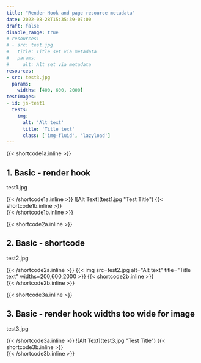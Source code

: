 ```yaml
---
title: "Render Hook and page resource metadata"
date: 2022-08-28T15:35:39-07:00
draft: false
disable_range: true
# resources:
# - src: test.jpg
#   title: Title set via metadata
#   params: 
#     alt: Alt set via metadata
resources:
- src: test3.jpg
  params: 
    widths: [400, 600, 2000]
testImages:
- id: js-test1
  tests:
    img:
      alt: 'Alt text'
      title: 'Title text'
      class: ['img-fluid', 'lazyload']
--- 
```

{{< shortcode1a.inline >}}
<div class="col-md-6 render-hook-test" id="js-test1">
  <h2>1. Basic - render hook</h2>
  <p>test1.jpg</p>
{{< /shortcode1a.inline >}}
![Alt Text](test1.jpg "Test Title")
{{< shortcode1b.inline >}}
<div id="js-test1-results"></div>
</div>
{{< /shortcode1b.inline >}}

{{< shortcode2a.inline >}}
<div class="col-md-6 render-hook-test" id="js-test2">
  <h2>2. Basic - shortcode</h2>
  <p>test2.jpg</p>
{{< /shortcode2a.inline >}}
{{< img src=test2.jpg alt="Alt text" title="Title text" widths=200,600,2000 >}}
{{< shortcode2b.inline >}}
<div id="js-test2-results"></div>
</div>
{{< /shortcode2b.inline >}}

{{< shortcode3a.inline >}}
<div class="col-md-6 render-hook-test" id="js-test3">
  <h2>3. Basic - render hook widths too wide for image</h2>
  <p>test3.jpg</p>
{{< /shortcode3a.inline >}}
![Alt Text](test3.jpg "Test Title")
{{< shortcode3b.inline >}}
<div id="js-test3-results"></div>
</div>
{{< /shortcode3b.inline >}}
